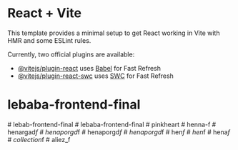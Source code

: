 # React + Vite

This template provides a minimal setup to get React working in Vite with HMR and some ESLint rules.

Currently, two official plugins are available:

- [@vitejs/plugin-react](https://github.com/vitejs/vite-plugin-react/blob/main/packages/plugin-react/README.md) uses [Babel](https://babeljs.io/) for Fast Refresh
- [@vitejs/plugin-react-swc](https://github.com/vitejs/vite-plugin-react-swc) uses [SWC](https://swc.rs/) for Fast Refresh

# lebaba-frontend-final
#   l e b a b - f r o n t e n d - f i n a l  
 #   l e b a b a - f r o n t e n d - f i n a l  
 #   p i n k h e a r t  
 #   h e n n a - f  
 #   h e n a r g a d _ f  
 #   h e n a p o r g d _ f  
 #   h e n a p o r g d _ f  
 #   h e n a p o r g d _ f  
 #   h e n _ f  
 #   h e n _ f  
 #   h e n a _ f  
 #   c o l l e c t i o n _ f  
 #   a l i e z _ f  
 